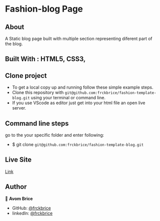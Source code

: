 # Fashion-blog Page

## About

A Static blog page built with multiple section representing diferent part of the blog.

## Built With :  HTML5, CSS3,

## Clone project

- To get a local copy up and running follow these simple example steps.
- Clone this repository with `git@github.com:frckbrice/fashion-template-blog.git` using your terminal or command line.
-  If you use VScode as editor just get into your html file an open live server.

## Command line steps
go to the your specific folder and enter following:
- $ git clone `git@github.com:frckbrice/fashion-template-blog.git`

## Live Site

[Link](https://frckbrice.github.io/fashion-template-blog/)

## Author

👤 **Avom Brice**

- GitHub: [@frckbrice](https://github.com/frckbrice)
- linkedIn: [@frckbrice](https://www.linkedin.com/in/briceavom)




